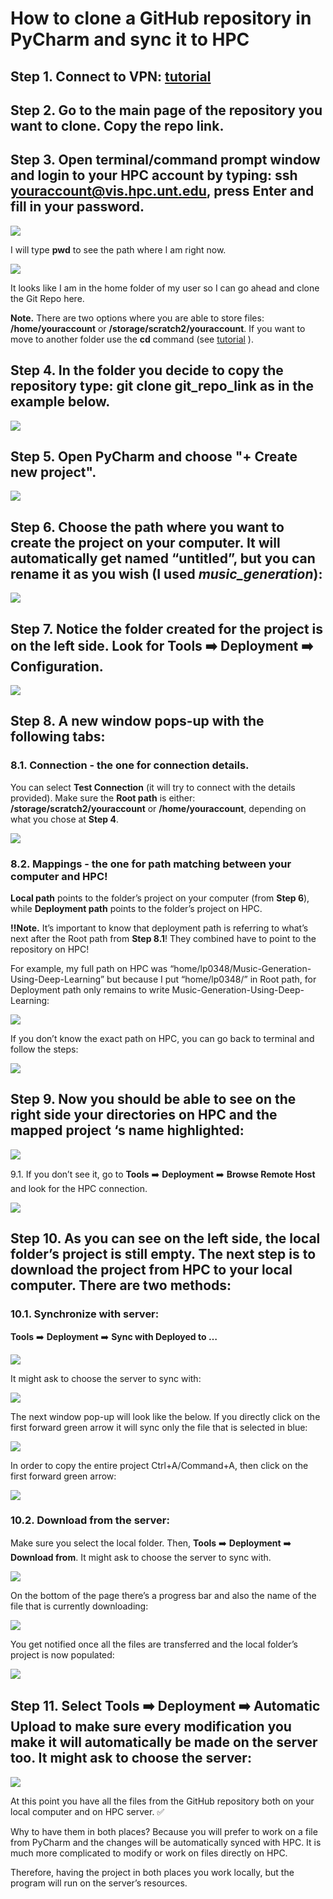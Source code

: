 # How to clone a GitHub repository in PyCharm and sync it to HPC

## **Step 1.** Connect to VPN: [tutorial](https://itservices.cas.unt.edu/services/accounts-servers/articles/cisco-anyconnect-mobility-client-vpn) 

## **Step 2.** Go to the main page of the repository you want to clone. Copy the repo link. 

## **Step 3.** Open terminal/command prompt window and login to your HPC account by typing: **ssh youraccount@vis.hpc.unt.edu**, press Enter and fill in your password.

![](https://github.com/UNT-RITS/Tutorials/blob/master/Basic_Python/images/clone1.png)

I will type **pwd** to see the path where I am right now.

![](https://github.com/UNT-RITS/Tutorials/blob/master/Basic_Python/images/clone2.png)

It looks like I am in the home folder of my user so I can go ahead and clone the Git Repo here. 

**Note.** There are two options where you are able to store files: **/home/youraccount** or **/storage/scratch2/youraccount**. If you want to move to another folder use the **cd** command (see [tutorial](https://www.geeksforgeeks.org/cd-command-in-linux-with-examples/) ).

## **Step 4.** In the folder you decide to copy the repository type: **git clone git_repo_link** as in the example below.

![](https://github.com/UNT-RITS/Tutorials/blob/master/Basic_Python/images/clone3.png)

## **Step 5.** Open PyCharm and choose "**+ Create new project**".

![](https://github.com/UNT-RITS/Tutorials/blob/master/Basic_Python/images/clone4.png)

## **Step 6.** Choose the path where you want to create the project on your computer. It will automatically get named “untitled”, but you can rename it as you wish (I used _music_generation_):

![](https://github.com/UNT-RITS/Tutorials/blob/master/Basic_Python/images/clone5.png)

## **Step 7.** Notice the folder created for the project is on the left side. Look for **Tools** :arrow_right: **Deployment** :arrow_right: **Configuration**.

![](https://github.com/UNT-RITS/Tutorials/blob/master/Basic_Python/images/clone6.png)

## **Step 8.** A new window pops-up with the following tabs:

### 8.1. **Connection** - the one for connection details. 
You can select **Test Connection** (it will try to connect with the details provided). Make sure the **Root path** is either: **/storage/scratch2/youraccount** or **/home/youraccount**, depending on what you chose at **Step 4**.

![](https://github.com/UNT-RITS/Tutorials/blob/master/Basic_Python/images/clone7.png)

### 8.2. **Mappings** - the one for path matching between your computer and HPC! 
**Local path** points to the folder’s project on your computer (from **Step 6**), while **Deployment path** points to the folder’s project on HPC.

**:bangbang:Note.** It’s important to know that deployment path is referring to what’s next after the Root path from **Step 8.1**! They combined have to point to the repository on HPC! 

For example, my full path on HPC was “home/lp0348/Music-Generation-Using-Deep-Learning” but because I put “home/lp0348/” in Root path, for Deployment path only remains to write Music-Generation-Using-Deep-Learning:

![](https://github.com/UNT-RITS/Tutorials/blob/master/Basic_Python/images/clone8.png)

If you don’t know the exact path on HPC, you can go back to terminal and follow the steps:

![](https://github.com/UNT-RITS/Tutorials/blob/master/Basic_Python/images/clone9.png)

## **Step 9.** Now you should be able to see on the right side your directories on HPC and the mapped project ‘s name highlighted:

![](https://github.com/UNT-RITS/Tutorials/blob/master/Basic_Python/images/clone10.png)

9.1. If you don’t see it, go to **Tools** :arrow_right: **Deployment** :arrow_right: **Browse Remote Host** and look for the HPC connection.

![](https://github.com/UNT-RITS/Tutorials/blob/master/Basic_Python/images/clone11.png)

## **Step 10.** As you can see on the left side, the local folder’s project is still empty. The next step is to download the project from HPC to your local computer. There are two methods:

### 10.1. Synchronize with server: 
**Tools** :arrow_right: **Deployment** :arrow_right: **Sync with Deployed to …**

![](https://github.com/UNT-RITS/Tutorials/blob/master/Basic_Python/images/clone12.png)

It might ask to choose the server to sync with:

![](https://github.com/UNT-RITS/Tutorials/blob/master/Basic_Python/images/clone13.png)

The next window pop-up will look like the below. If you directly click on the first forward green arrow it will sync only the file that is selected in blue:

![](https://github.com/UNT-RITS/Tutorials/blob/master/Basic_Python/images/clone14.png)

In order to copy the entire project Ctrl+A/Command+A, then click on the first forward green arrow:

![](https://github.com/UNT-RITS/Tutorials/blob/master/Basic_Python/images/clone15.png)

### 10.2. Download from the server:

Make sure you select the local folder. Then, **Tools** :arrow_right: **Deployment** :arrow_right: **Download from**. It might ask to choose the server to sync with.

![](https://github.com/UNT-RITS/Tutorials/blob/master/Basic_Python/images/clone16.png)

On the bottom of the page there’s a progress bar and also the name of the file that is currently downloading: 

![](https://github.com/UNT-RITS/Tutorials/blob/master/Basic_Python/images/clone17.png)

You get notified once all the files are transferred and the local folder’s project is now populated:

![](https://github.com/UNT-RITS/Tutorials/blob/master/Basic_Python/images/clone18.png)

## **Step 11.** Select **Tools** :arrow_right: **Deployment** :arrow_right: **Automatic Upload** to make sure every modification you make it will automatically be made on the server too. It might ask to choose the server:

![](https://github.com/UNT-RITS/Tutorials/blob/master/Basic_Python/images/clone19.png)

At this point you have all the files from the GitHub repository both on your local computer and on HPC server. :white_check_mark:

Why to have them in both places? Because you will prefer to work on a file from PyCharm and the changes will be automatically synced with HPC. It is much more complicated to modify or work on files directly on HPC. 

Therefore, having the project in both places you work locally, but the program will run on the server’s resources.









